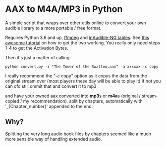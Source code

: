 # AAX to M4A/MP3 in Python

A simple script that wraps over other utils online to convert your own audible library to a more portable / free format.

Requires Python 3.6 and up, [ffmpeg](https://ffmpeg.zeranoe.com/builds/) and [inAudible-NG tables](https://github.com/inAudible-NG/tables/).
See [this awesome tutorial](https://wphelp365.com/blog/ultimate-guide-downloading-converting-aax-mp3/) on how to get the
two working. You really only need steps 1-4 to get the Activation Bytes.

Then it's just a matter of calling

```
python convert.py -i "The Tower of the Swallow.aax" -a xxxxxx -c copy
```

I really recommend the "-c copy" option as it copys the data from the original stream over (most players these day will be able to play it) if not you can ofc still ommit that and convert it to mp3

and have your owned aax converted into **mp3**s or **m4a**s (original / stream-copied / my recommendation), split by chapters, automatically with '_{Chapter_number}' appended to the end.

## Why?

Splitting the very long audio book files by chapters seemed like a much more sensible way of handling extended audio.

